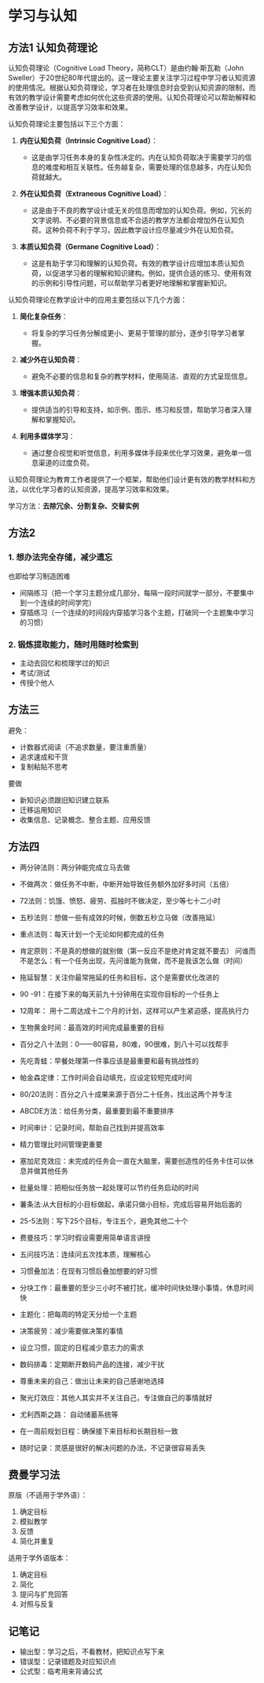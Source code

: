 # 学习与认知

## 方法1 认知负荷理论

认知负荷理论（Cognitive Load Theory，简称CLT）是由约翰·斯瓦勒（John Sweller）于20世纪80年代提出的。这一理论主要关注学习过程中学习者认知资源的使用情况。根据认知负荷理论，学习者在处理信息时会受到认知资源的限制，而有效的教学设计需要考虑如何优化这些资源的使用。认知负荷理论可以帮助解释和改善教学设计，以提高学习效率和效果。

认知负荷理论主要包括以下三个方面：

1. **内在认知负荷（Intrinsic Cognitive Load）**：
   - 这是由学习任务本身的复杂性决定的。内在认知负荷取决于需要学习的信息的难度和相互关联性。任务越复杂，需要处理的信息越多，内在认知负荷就越大。

2. **外在认知负荷（Extraneous Cognitive Load）**：
   - 这是由于不良的教学设计或无关的信息而增加的认知负荷。例如，冗长的文字说明、不必要的背景信息或不合适的教学方法都会增加外在认知负荷。这种负荷不利于学习，因此教学设计应尽量减少外在认知负荷。

3. **本质认知负荷（Germane Cognitive Load）**：
   - 这是有助于学习和理解的认知负荷。有效的教学设计应增加本质认知负荷，以促进学习者的理解和知识建构。例如，提供合适的练习、使用有效的示例和引导性问题，可以帮助学习者更好地理解和掌握新知识。

认知负荷理论在教学设计中的应用主要包括以下几个方面：

1. **简化复杂任务**：
   - 将复杂的学习任务分解成更小、更易于管理的部分，逐步引导学习者掌握。

2. **减少外在认知负荷**：
   - 避免不必要的信息和复杂的教学材料，使用简洁、直观的方式呈现信息。

3. **增强本质认知负荷**：
   - 提供适当的引导和支持，如示例、图示、练习和反馈，帮助学习者深入理解和掌握知识。

4. **利用多媒体学习**：
   - 通过整合视觉和听觉信息，利用多媒体手段来优化学习效果，避免单一信息渠道的过度负荷。

认知负荷理论为教育工作者提供了一个框架，帮助他们设计更有效的教学材料和方法，以优化学习者的认知资源，提高学习效率和效果。

学习方法：**去除冗余、分割复杂、交替实例**

## 方法2

### 1. 想办法完全存储，减少遗忘

也即给学习制造困难

- 间隔练习（把一个学习主题分成几部分，每隔一段时间就学一部分，不要集中到一个连续的时间学完）
- 穿插练习（一个连续的时间段内穿插学习各个主题，打破同一个主题集中学习的习惯）

### 2. 锻炼提取能力，随时用随时检索到

- 主动去回忆和梳理学过的知识
- 考试/测试
- 传授个他人

## 方法三

避免：

- 计数器式阅读（不追求数量，要注重质量）
- 追求速成和干货
- 复制粘贴不思考

要做

- 新知识必须跟旧知识建立联系
- 迁移运用知识
- 收集信息、记录概念、整合主题、应用反馈

## 方法四

- 两分钟法则：两分钟能完成立马去做

- 不做两次：做任务不中断，中断开始导致任务额外加好多时间（五倍）

- 72法则：饥饿、愤怒、疲劳、孤独时不做决定，至少等七十二小时

- 五秒法则：想做一些有成效的时候，倒数五秒立马做（改善拖延）

- 重点法则：每天计划一个无论如何都完成的任务  

- 肯定原则：不是真的想做的就别做（第一反应不是绝对肯定就不要去）
问谁而不是怎么：有一个任务出现，先问谁能为我做，而不是我该怎么做（时间）

- 拖延智慧：关注你最常拖延的任务和目标，这个是需要优化改进的

- 90 -91：在接下来的每天前九十分钟用在实现你目标的一个任务上

- 12周年： 用十二周达成十二个月的计划，这样可以产生紧迫感，提高执行力

- 生物黄金时间：最高效的时间完成最重要的目标

- 百分之八十法则：0——80容易，80难，90很难，到八十可以找帮手

- 先吃青蛙：早餐处理第一件事应该是最重要和最有挑战性的

- 帕金森定律：工作时间会自动填充，应设定较短完成时间

- 80/20法则：百分之八十成果来源于百分二十任务，找出这两个并专注

- ABCDE方法：给任务分类，最重要到最不重要排序

- 时间审计：记录时间，帮助自己找到并提高效率

- 精力管理比时间管理更重要

- 塞加尼克效应：未完成的任务会一直在大脑里，需要创造性的任务卡住可以休息并做其他任务

- 批量处理：把相似任务放一起处理可以节约任务启动的时间

- 薯条法:从大目标的小目标做起，承诺只做小目标，完成后容易开始后面的

- 25-5法则：写下25个目标，专注五个，避免其他二十个

- 费曼技巧：学习时假设需要用简单语言讲授

- 五问技巧法：连续问五次找本质，理解核心

- 习惯叠加法：在现有习惯后叠加想要的好习惯

- 分块工作：最重要的至少三小时不被打扰，缓冲时间快处理小事情，休息时间快

- 主题化：把每周的特定天分给一个主题

- 决策疲劳：减少需要做决策的事情

- 设立习惯，固定的日程减少意志力的需求

- 数码排毒：定期断开数码产品的连接，减少干扰

- 尊重未来的自己：做出让未来的自己感谢地选择

- 聚光灯效应：其他人其实并不关注自己，专注做自己的事情就好

- 尤利西斯之路：  自动储蓄系统等

- 在一周前规划日程：确保接下来目标和长期目标一致

- 随时记录：灵感是很好的解决问题的办法，不记录很容易丢失

## 费曼学习法

原版（不适用于学外语）：

1. 确定目标
2. 模拟教学
3. 反馈
4. 简化并重复

适用于学外语版本：

1. 确定目标
2. 简化
3. 提问与扩充回答
4. 对照与反复

## 记笔记

- 输出型：学习之后，不看教材，把知识点写下来
- 错误型：记录错题及对应知识点
- 公式型：临考用来背诵公式
